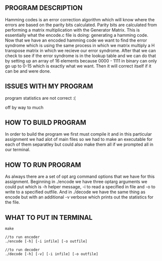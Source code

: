PROGRAM DESCRIPTION
--------------------
Hamming codes is an error correction algorithm which will
know where the errors are based on the parity bits calculated.
Parity bits are calculated from performing a matrix multiplication
with the Generator Matrix. This is essentially what the encode.c 
file is doing: generating a hamming code. Now that we have an encoded 
hamming code we want to find the error syndrome which is using the 
same process in which we matrix multiply a H transpose matrix in which
we recieve our error syndrome. After that we can check to see if the
error syndrome is in the lookup table and we can do that by setting 
up an array of 16 elements because 0000 - 1111 in binary can only go
up to 0-15 which is exactly what we want. Then it will correct itself
if it can be and were done.

ISSUES WITH MY PROGRAM
----------------------
program statistics are not correct :(

off by way to much

HOW TO BUILD PROGRAM
--------------------
In order to build the program we first must compile it and in this 
particular assignment we had alot of main files so we had to make an
executable for each of them separatley but could also make them all if 
we prompted all in our terminal. 

HOW TO RUN PROGRAM
-------------------
As always there are a set of opt arg command options that we have for 
this assignment. Beginning in ./encode we have three optarg arguments
we could put which is -h helper message, -i to read a specified in file
and -o to write to a specified outfile. And in ./decode we have the same
thing as encode but with an additional -v verbose which prints out the
statistics for the file. 

WHAT TO PUT IN TERMINAL
-----------------------
```
make
```
```
//to run encoder
./encode [-h] [-i infile] [-o outfile]
```
```
//to run decoder
./decode [-h] [-v] [-i infile] [-o outfile]
```
